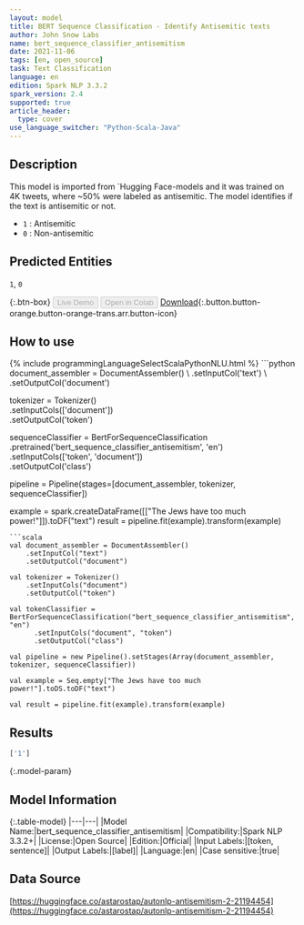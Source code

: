```yaml
---
layout: model
title: BERT Sequence Classification - Identify Antisemitic texts
author: John Snow Labs
name: bert_sequence_classifier_antisemitism
date: 2021-11-06
tags: [en, open_source]
task: Text Classification
language: en
edition: Spark NLP 3.3.2
spark_version: 2.4
supported: true
article_header:
  type: cover
use_language_switcher: "Python-Scala-Java"
---
```


## Description

This model is imported from `Hugging Face-models and it was trained on 4K tweets, where ~50% were labeled as antisemitic. The model identifies if the text is antisemitic or not. 
- `1` : Antisemitic
- `0` : Non-antisemitic

## Predicted Entities

`1`, `0`

{:.btn-box}
<button class="button button-orange" disabled>Live Demo</button>
<button class="button button-orange" disabled>Open in Colab</button>
[Download](https://s3.amazonaws.com/auxdata.johnsnowlabs.com/public/models/bert_sequence_classifier_antisemitism_en_3.3.2_2.4_1636196636003.zip){:.button.button-orange.button-orange-trans.arr.button-icon}

## How to use



<div class="tabs-box" markdown="1">
{% include programmingLanguageSelectScalaPythonNLU.html %}
```python
document_assembler = DocumentAssembler() \
    .setInputCol('text') \
    .setOutputCol('document')

tokenizer = Tokenizer() \
    .setInputCols(['document']) \
    .setOutputCol('token')

sequenceClassifier = BertForSequenceClassification \
      .pretrained('bert_sequence_classifier_antisemitism', 'en') \
      .setInputCols(['token', 'document']) \
      .setOutputCol('class')

pipeline = Pipeline(stages=[document_assembler, tokenizer, sequenceClassifier])

example = spark.createDataFrame([["The Jews have too much power!"]]).toDF("text")
result = pipeline.fit(example).transform(example)
```
```scala
val document_assembler = DocumentAssembler() 
    .setInputCol("text") 
    .setOutputCol("document")

val tokenizer = Tokenizer() 
    .setInputCols("document") 
    .setOutputCol("token")

val tokenClassifier = BertForSequenceClassification("bert_sequence_classifier_antisemitism", "en")
      .setInputCols("document", "token")
      .setOutputCol("class")

val pipeline = new Pipeline().setStages(Array(document_assembler, tokenizer, sequenceClassifier))

val example = Seq.empty["The Jews have too much power!"].toDS.toDF("text")

val result = pipeline.fit(example).transform(example)
```
</div>

## Results

```bash
['1']
```

{:.model-param}
## Model Information

{:.table-model}
|---|---|
|Model Name:|bert_sequence_classifier_antisemitism|
|Compatibility:|Spark NLP 3.3.2+|
|License:|Open Source|
|Edition:|Official|
|Input Labels:|[token, sentence]|
|Output Labels:|[label]|
|Language:|en|
|Case sensitive:|true|

## Data Source

[https://huggingface.co/astarostap/autonlp-antisemitism-2-21194454](https://huggingface.co/astarostap/autonlp-antisemitism-2-21194454)

